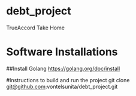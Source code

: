 # debt_project
TrueAccord Take Home

# Software Installations 
##Install Golang
https://golang.org/doc/install

#Instructions to build and run the project
git clone git@github.com:vontelsunita/debt_project.git
